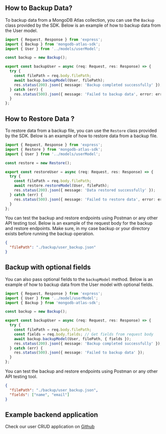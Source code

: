 ## How to Backup Data?

To backup data from a MongoDB Atlas collection, you can use the `Backup` class provided by the SDK. Below is an example of how to backup data from the User model.

```typescript
import { Request, Response } from 'express';
import { Backup } from 'mongodb-atlas-sdk';
import { User } from '../models/userModel';

const backup = new Backup();

export const backupUser = async (req: Request, res: Response) => {
  try {
    const filePath = req.body.filePath;
    await backup.backupModel(User, filePath);
    res.status(200).json({ message: 'Backup completed successfully' });
  } catch (err) {
    res.status(500).json({ message: 'Failed to backup data', error: err.message });
  }
};
```

## How to Restore Data ?

To restore data from a backup file, you can use the `Restore` class provided by the SDK. Below is an example of how to restore data from a backup file.

```typescript
import { Request, Response } from 'express';
import { Restore } from 'mongodb-atlas-sdk';
import { User } from '../models/userModel';

const restore = new Restore();

export const restoreUser = async (req: Request, res: Response) => {
  try {
    const filePath = req.body.filePath;
    await restore.restoreModel(User, filePath);
    res.status(200).json({ message: 'Data restored successfully' });
  } catch (err) {
    res.status(500).json({ message: 'Failed to restore data', error: err.message });
  }
};
```

You can test the backup and restore endpoints using Postman or any other API testing tool. Below is an example of the request body for the backup and restore endpoints. Make sure, in my case backup or your directory exists before running the backup operation.

```json
{
  "filePath": "./backup/user_backup.json"
}
```

## Backup with optional fields

You can also pass optional fields to the `backupModel` method. Below is an example of how to backup data from the User model with optional fields.

```typescript
import { Request, Response } from 'express';
import { User } from '../model/userModel';
import { Backup } from 'mongodb-atlas-sdk';

const backup = new Backup();

export const backupUser = async (req: Request, res: Response) => {
  try {
    const filePath = req.body.filePath;
    const fields = req.body.fields; // Get fields from request body
    await backup.backupModel(User, filePath, { fields });
    res.status(200).json({ message: 'Backup completed successfully' });
  } catch (err) {
    res.status(500).json({ message: 'Failed to backup data' });
  }
};
```

You can test the backup and restore endpoints using Postman or any other API testing tool.

```json
{
  "filePath": "./backup/user_backup.json",
  "fields": ["name", "email"]
}
```

## Example backend application

Check our user CRUD application on [Github](https://github.com/shivarm/mongodb-atlas-sdk/tree/main/examples/typescript)
